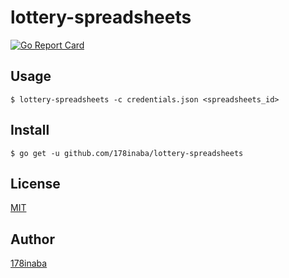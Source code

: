 # lottery-spreadsheets

[![Go Report Card](https://goreportcard.com/badge/github.com/178inaba/lottery-spreadsheets)](https://goreportcard.com/report/github.com/178inaba/lottery-spreadsheets)

## Usage

```console
$ lottery-spreadsheets -c credentials.json <spreadsheets_id>
```

## Install

```console
$ go get -u github.com/178inaba/lottery-spreadsheets
```

## License

[MIT](LICENSE)

## Author

[178inaba](https://github.com/178inaba)
